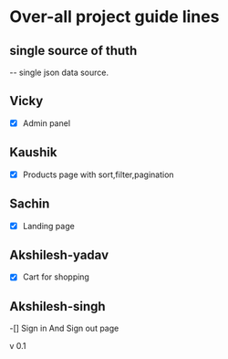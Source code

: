 # Over-all project guide lines


## single source of thuth
-- single json data source.


## Vicky 
-[X] Admin panel

## Kaushik
-[X] Products page with sort,filter,pagination

## Sachin
-[X] Landing page

## Akshilesh-yadav
-[X] Cart for shopping

## Akshilesh-singh
-[] Sign in And Sign out page

v 0.1